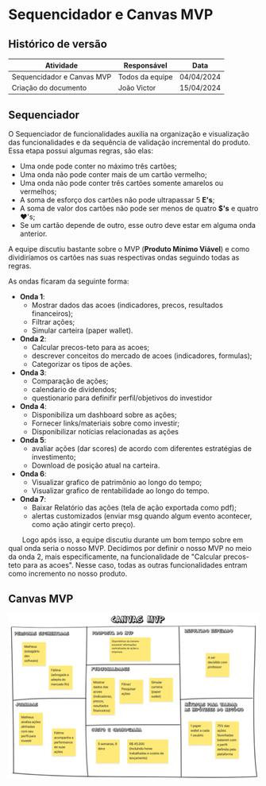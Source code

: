 # Sequencidador e Canvas MVP

## Histórico de versão

| Atividade                          | Responsável   | Data       |
|------------------------------------|---------------|------------|
| Sequencidador e Canvas MVP | Todos da equipe | 04/04/2024 |
| Criação do documento | João Victor | 15/04/2024 |

## Sequenciador
O Sequenciador de funcionalidades auxilia na organização e visualização das funcionalidades e da sequência de validação incremental do produto. Essa etapa possui algumas regras, são elas:

- Uma onde pode conter no máximo três cartões;
- Uma onda não pode conter mais de um cartão vermelho;
- Uma onda não pode conter três cartões somente amarelos ou vermelhos;
- A soma de esforço dos cartões não pode ultrapassar 5 **E's**;
- A soma de valor dos cartões não pode ser menos de quatro **$'s** e quatro ❤️'s;
- Se um cartão depende de outro, esse outro deve estar em alguma onda anterior.

A equipe discutiu bastante sobre o MVP (**Produto Mínimo Viável**) e como dividiríamos os cartões nas suas respectivas ondas seguindo todas as regras.

As ondas ficaram da seguinte forma:

- **Onda 1**:
    - Mostrar dados das acoes (indicadores, precos, resultados financeiros);
    - Filtrar ações;
    - Simular carteira (paper wallet).
- **Onda 2**:
    - Calcular precos-teto para as acoes;
    - descrever conceitos do mercado de acoes (indicadores, formulas);
    - Categorizar os tipos de ações.
- **Onda 3**:
    - Comparação de ações;
    - calendario de dividendos;
    - questionario para definifir perfil/objetivos do investidor
- **Onda 4**:
    - Disponibiliza um dashboard sobre as ações;
    - Fornecer links/materiais sobre como investir;
    - Disponibilizar notícias relacionadas as ações
- **Onda 5**:
    - avaliar ações (dar scores) de acordo com diferentes estratégias de investimento;
    - Download de posição atual na carteira.
- **Onda 6**:
    - Visualizar grafico de patrimônio ao longo do tempo;
    - Visualizar grafico de rentabilidade ao longo do tempo.
- **Onda 7**:
    - Baixar Relatório das ações (tela de ação exportada como pdf);
    - alertas customizados (enviar msg quando algum evento acontecer, como ação atingir certo preço).

  Logo após isso, a equipe discutiu durante um bom tempo sobre em qual onda seria o nosso MVP. Decidimos por definir o nosso MVP no meio da onda 2, mais especificamente, na funcionalidade de "Calcular precos-teto para as acoes". Nesse caso, todas as outras funcionalidades entram como incremento no nosso produto.

## Canvas MVP

![canvas mvp](/docs/assets/canvas_mvp.png)
